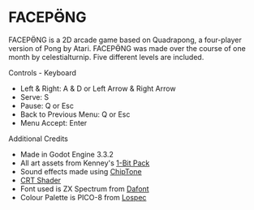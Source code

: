 # FACEPӪNG

FACEPӪNG is a 2D arcade game based on Quadrapong, a four-player version of Pong by Atari. FACEPӪNG was made over the course of one month by celestialturnip. Five different levels are included.

Controls - Keyboard

- Left & Right: A & D or Left Arrow & Right Arrow
- Serve: S
- Pause: Q or Esc
- Back to Previous Menu: Q or Esc
- Menu Accept: Enter

Additional Credits

- Made in Godot Engine 3.3.2
- All art assets from Kenney's [1-Bit Pack][1]
- Sound effects made using [ChipTone][2]
- [CRT Shader][3]
- Font used is ZX Spectrum from [Dafont][4]
- Colour Palette is PICO-8 from [Lospec][5]

[1]: https://kenney.nl/assets/bit-pack
[2]: https://sfbgames.itch.io/chiptone
[3]: https://github.com/henriquelalves/SimpleGodotCRTShader
[4]: https://www.dafont.com/zx-spectrum.font
[5]: https://lospec.com/palette-list/pico-8